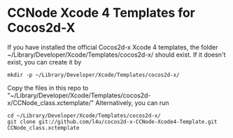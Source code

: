 # CCNode Xcode 4 Templates for Cocos2d-X

If you have installed the official Cocos2d-x Xcode 4 templates, the folder ~/Library/Developer/Xcode/Templates/cocos2d-x/ should exist. 
If it doesn't exist, you can create it by

    mkdir -p ~/Library/Developer/Xcode/Templates/cocos2d-x/

Copy the files in this repo to "~/Library/Developer/Xcode/Templates/cocos2d-x/CCNode_class.xctemplate/"
Alternatively, you can run 

    cd ~/Library/Developer/Xcode/Templates/cocos2d-x/
    git clone git://github.com/l4u/cocos2d-x-CCNode-Xcode4-Template.git CCNode_class.xctemplate 

